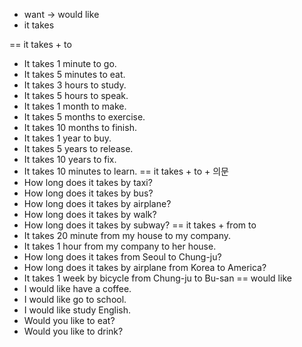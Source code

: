 - want -> would like
- it takes

== it takes + to
- It takes 1 minute to go.
- It takes 5 minutes to eat.
- It takes 3 hours to study.
- It takes 5 hours to speak.
- It takes 1 month to make.
- It takes 5 months to exercise.
- It takes 10 months to finish.
- It takes 1 year to buy.
- It takes 5 years to release.
- It takes 10 years to fix.
- It takes 10 minutes to learn.
== it takes + to + 의문
- How long does it takes by taxi?
- How long does it takes by bus?
- How long does it takes by airplane?
- How long does it takes by walk?
- How long does it takes by subway?
== it takes + from to
- It takes 20 minute from my house to my company.
- It takes 1 hour from my company to her house.
- How long does it takes from Seoul to Chung-ju?
- How long does it takes by airplane from Korea to America?
- It takes 1 week by bicycle from Chung-ju to Bu-san
== would like
- I would like have a coffee.
- I would like go to school.
- I would like study English.
- Would you like to eat?
- Would you like to drink?

